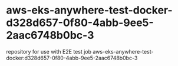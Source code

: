 # aws-eks-anywhere-test-docker-d328d657-0f80-4abb-9ee5-2aac6748b0bc-3
repository for use with E2E test job aws-eks-anywhere-test-docker:d328d657-0f80-4abb-9ee5-2aac6748b0bc-3
